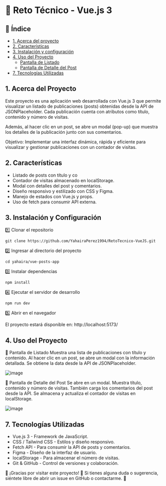 # 📌 Reto Técnico - Vue.js 3

## 📖 Índice
* [1. Acerca del proyecto](#1-acerca-del-proyecto)
* [2. Características](#2-características)
* [3. Instalación y configuración](#3-instalación-y-configuración)
* [4. Uso del Proyecto](#4-uso-del-proyecto)
    * [Pantalla de Listado](#5-pantalla-de-listado)
    * [Pantalla de Detalle del Post](#6-pantalla-de-listado)
* [7. Tecnologías Utilizadas](#7-tecnologías-utilizadas)

## 1. Acerca del Proyecto

Este proyecto es una aplicación web desarrollada con Vue.js 3 que permite visualizar un listado de publicaciones (posts) obtenidas desde la API de JSONPlaceholder. Cada publicación cuenta con atributos como título, contenido y número de visitas.

Además, al hacer clic en un post, se abre un modal (pop-up) que muestra los detalles de la publicación junto con sus comentarios.

Objetivo: Implementar una interfaz dinámica, rápida y eficiente para visualizar y gestionar publicaciones con un contador de visitas.

## 2. Características

* Listado de posts con título y co
* Contador de visitas almacenado en localStorage.
* Modal con detalles del post y comentarios.
* Diseño responsivo y estilizado con CSS y Figma.
* Manejo de estados con Vue.js y props.
* Uso de fetch para consumir API externa.

## 3. Instalación y Configuración

1️⃣ Clonar el repositorio

`git clone https://github.com/YahairaPerez1994/RetoTecnico-VueJS.git`

2️⃣ Ingresar al directorio del proyecto

`cd yahaira/vue-posts-app`

3️⃣ Instalar dependencias

`npm install`

4️⃣ Ejecutar el servidor de desarrollo

`npm run dev`

5️⃣ Abrir en el navegador

El proyecto estará disponible en: http://localhost:5173/ 

## 4. Uso del Proyecto

📌 Pantalla de Listado
Muestra una lista de publicaciones con título y contenido.
Al hacer clic en un post, se abre un modal con la información detallada.
Se obtiene la data desde la API de JSONPlaceholder.

![image](https://github.com/user-attachments/assets/16a87a8c-7569-40a2-9176-45ef8db923b7)


📌 Pantalla de Detalle del Post
Se abre en un modal.
Muestra título, contenido y número de visitas.
También carga los comentarios del post desde la API.
Se almacena y actualiza el contador de visitas en localStorage.

![image](https://github.com/user-attachments/assets/b3237949-7337-4e58-b565-f8cac9f8a1ca)


## 7. Tecnologías Utilizadas

* Vue.js 3 - Framework de JavaScript.
* CSS / Tailwind CSS - Estilos y diseño responsivo.
* Fetch API - Para consumir la API de posts y comentarios.
* Figma - Diseño de la interfaz de usuario.
* localStorage - Para almacenar el número de visitas.
* Git & GitHub - Control de versiones y colaboración.

📌 ¡Gracias por visitar este proyecto! 🎉 Si tienes alguna duda o sugerencia, siéntete libre de abrir un issue en GitHub o contactarme. 🚀
